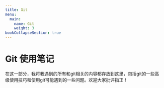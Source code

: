 ```yaml
---
title: Git
menu:
  main:
    name: Git
    weight: 3
bookCollapseSection: true
---
```

# Git 使用笔记

在这一部分，我将我遇到的所有和git相关的内容都存放到这里，包括git的一些高级使用技巧和使用git可能遇到的一些问题。欢迎大家批评指正！